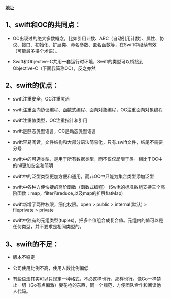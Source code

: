 [地址](http://www.cocoachina.com/ios/20190520/26989.html)

## 1、swift和OC的共同点：

 - OC出现过的绝大多数概念，比如引用计数、ARC（自动引用计数）、属性、协议、接口、初始化、扩展类、命名参数、匿名函数等，在Swift中继续有效（可能最多换个术语）。

 - Swift和Objective-C共用一套运行时环境，Swift的类型可以桥接到Objective-C（下面我简称OC），反之亦然

## 2、swift的优点：

 - swift注重安全，OC注重灵活

 - swift注重面向协议编程、函数式编程、面向对象编程，OC注重面向对象编程

 - swift注重值类型，OC注重指针和引用

 - swift是静态类型语言，OC是动态类型语言

 - swift容易阅读，文件结构和大部分语法简易化，只有.swift文件，结尾不需要分号

 - swift中的可选类型，是用于所有数据类型，而不仅仅局限于类。相比于OC中的nil更加安全和简明

 - swift中的泛型类型更加方便和通用，而非OC中只能为集合类型添加泛型

 - swift中各种方便快捷的高阶函数（函数式编程） (Swift的标准数组支持三个高阶函数：map，filter和reduce,以及map的扩展flatMap)

 - swift新增了两种权限，细化权限。open > public > internal(默认) > fileprivate > private

 - swift中独有的元组类型(tuples)，把多个值组合成复合值。元组内的值可以是任何类型，并不要求是相同类型的。

## 3、swift的不足：

 - 版本不稳定

 - 公司使用比例不高，使用人数比例偏低

 - 有些语法其实可以只规定一种格式，不必这样也行，那样也行。像Go一样禁止一切（Go有点偏激）耍花枪的东西，同一个规范，方便团队合作和阅读他人代码。